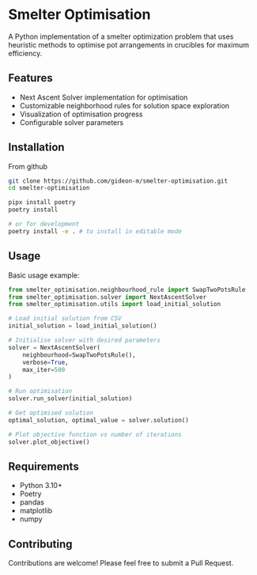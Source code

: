 # Smelter Optimisation

A Python implementation of a smelter optimization problem that uses heuristic methods to optimise pot arrangements in crucibles for maximum efficiency.

## Features
- Next Ascent Solver implementation for optimisation
- Customizable neighborhood rules for solution space exploration
- Visualization of optimisation progress
- Configurable solver parameters

## Installation

From github
```bash
git clone https://github.com/gideon-m/smelter-optimisation.git
cd smelter-optimisation

pipx install poetry
poetry install

# or for development 
poetry install -e . # to install in editable mode
```

## Usage

Basic usage example:

```python
from smelter_optimisation.neighbourhood_rule import SwapTwoPotsRule
from smelter_optimisation.solver import NextAscentSolver
from smelter_optimisation.utils import load_initial_solution

# Load initial solution from CSV
initial_solution = load_initial_solution()

# Initialise solver with desired parameters
solver = NextAscentSolver(
    neighbourhood=SwapTwoPotsRule(),
    verbose=True,
    max_iter=500
)

# Run optimisation
solver.run_solver(initial_solution)

# Get optimised solution
optimal_solution, optimal_value = solver.solution()

# Plot objective function vs number of iterations
solver.plot_objective()
```

## Requirements
- Python 3.10+
- Poetry
- pandas
- matplotlib
- numpy

## Contributing
Contributions are welcome! Please feel free to submit a Pull Request.
